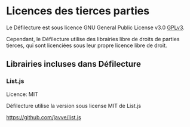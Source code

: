 # Licences des tierces parties

Le Défilecture est sous licence GNU General Public License v3.0 [GPLv3](LICENSE).

Cependant, le Défilecture utilise des librairies libre de droits de parties tierces,
qui sont licenciées sous leur propre licence libre de droit.

## Librairies incluses dans Défilecture

### List.js
Licence: MIT

Défilecture utilise la version sous license MIT de List.js

https://github.com/javve/list.js
